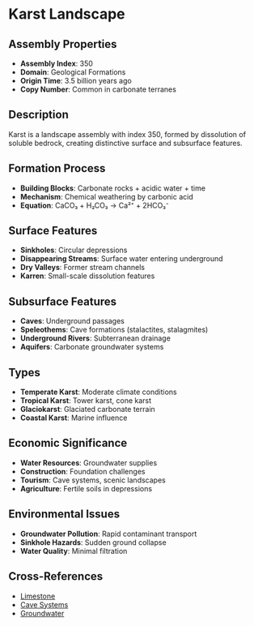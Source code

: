 # Karst Landscape

## Assembly Properties
- **Assembly Index**: 350
- **Domain**: Geological Formations
- **Origin Time**: 3.5 billion years ago
- **Copy Number**: Common in carbonate terranes

## Description
Karst is a landscape assembly with index 350, formed by dissolution of soluble bedrock, creating distinctive surface and subsurface features.

## Formation Process
- **Building Blocks**: Carbonate rocks + acidic water + time
- **Mechanism**: Chemical weathering by carbonic acid
- **Equation**: CaCO₃ + H₂CO₃ → Ca²⁺ + 2HCO₃⁻

## Surface Features
- **Sinkholes**: Circular depressions
- **Disappearing Streams**: Surface water entering underground
- **Dry Valleys**: Former stream channels
- **Karren**: Small-scale dissolution features

## Subsurface Features
- **Caves**: Underground passages
- **Speleothems**: Cave formations (stalactites, stalagmites)
- **Underground Rivers**: Subterranean drainage
- **Aquifers**: Carbonate groundwater systems

## Types
- **Temperate Karst**: Moderate climate conditions
- **Tropical Karst**: Tower karst, cone karst
- **Glaciokarst**: Glaciated carbonate terrain
- **Coastal Karst**: Marine influence

## Economic Significance
- **Water Resources**: Groundwater supplies
- **Construction**: Foundation challenges
- **Tourism**: Cave systems, scenic landscapes
- **Agriculture**: Fertile soils in depressions

## Environmental Issues
- **Groundwater Pollution**: Rapid contaminant transport
- **Sinkhole Hazards**: Sudden ground collapse
- **Water Quality**: Minimal filtration

## Cross-References
- [Limestone](/domains/geological/formations/limestone.md)
- [Cave Systems](/domains/geological/formations/caves.md)
- [Groundwater](/domains/geological/processes/groundwater.md)
